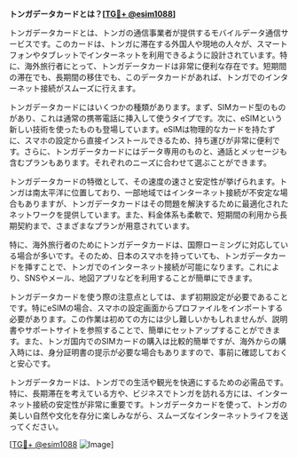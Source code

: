 **トンガデータカードとは？[[TG💪+ @esim1088](https://t.me/s/esim1088)]**

トンガデータカードとは、トンガの通信事業者が提供するモバイルデータ通信サービスです。このカードは、トンガに滞在する外国人や現地の人々が、スマートフォンやタブレットでインターネットを利用できるように設計されています。特に、海外旅行者にとって、トンガデータカードは非常に便利な存在です。短期間の滞在でも、長期間の移住でも、このデータカードがあれば、トンガでのインターネット接続がスムーズに行えます。

トンガデータカードにはいくつかの種類があります。まず、SIMカード型のものがあり、これは通常の携帯電話に挿入して使うタイプです。次に、eSIMという新しい技術を使ったものも登場しています。eSIMは物理的なカードを持たずに、スマホの設定から直接インストールできるため、持ち運びが非常に便利です。さらに、トンガデータカードにはデータ専用のものと、通話とメッセージも含むプランもあります。それぞれのニーズに合わせて選ぶことができます。

トンガデータカードの特徴として、その速度の速さと安定性が挙げられます。トンガは南太平洋に位置しており、一部地域ではインターネット接続が不安定な場合もありますが、トンガデータカードはその問題を解決するために最適化されたネットワークを提供しています。また、料金体系も柔軟で、短期間の利用から長期契約まで、さまざまなプランが用意されています。

特に、海外旅行者のためにトンガデータカードは、国際ローミングに対応している場合が多いです。そのため、日本のスマホを持っていても、トンガデータカードを挿すことで、トンガでのインターネット接続が可能になります。これにより、SNSやメール、地図アプリなどを利用することが簡単にできます。

トンガデータカードを使う際の注意点としては、まず初期設定が必要であることです。特にeSIMの場合、スマホの設定画面からプロファイルをインポートする必要があります。この作業は初めての方には少し難しいかもしれませんが、説明書やサポートサイトを参照することで、簡単にセットアップすることができます。また、トンガ国内でのSIMカードの購入は比較的簡単ですが、海外からの購入時には、身分証明書の提示が必要な場合もありますので、事前に確認しておくと安心です。

トンガデータカードは、トンガでの生活や観光を快適にするための必需品です。特に、長期滞在を考えている方や、ビジネスでトンガを訪れる方には、インターネット接続の安定性が非常に重要です。トンガデータカードを使って、トンガの美しい自然や文化を存分に楽しみながら、スムーズなインターネットライフを送ってください。

[[TG💪+ @esim1088](https://t.me/s/esim1088) ![Image](https://i.postimg.cc/Y0z9fWf4/image.png)]